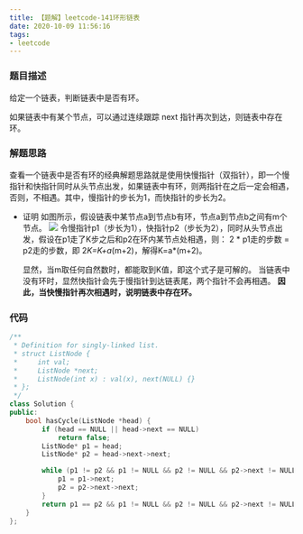 ```yaml
---
title: 【题解】leetcode-141环形链表
date: 2020-10-09 11:56:16
tags:
- leetcode
---
```

### 题目描述
给定一个链表，判断链表中是否有环。

如果链表中有某个节点，可以通过连续跟踪 next 指针再次到达，则链表中存在环。

### 解题思路
查看一个链表中是否有环的经典解题思路就是使用快慢指针（双指针），即一个慢指针和快指针同时从头节点出发，如果链表中有环，则两指针在之后一定会相遇，否则，不相遇。其中，慢指针的步长为1，而快指针的步长为2。

- 证明
如图所示，假设链表中某节点a到节点b有环，节点a到节点b之间有m个节点。
![](https://s1.ax1x.com/2020/10/09/0DZm6K.png)
令慢指针p1（步长为1），快指针p2（步长为2），同时从头节点出发，假设在p1走了K步之后和p2在环内某节点处相遇，则：
2 * p1走的步数 = p2走的步数，即 2*K=K+a*(m+2)，解得K=a*(m+2)。

    显然，当m取任何自然数时，都能取到K值，即这个式子是可解的。
当链表中没有环时，显然快指针会先于慢指针到达链表尾，两个指针不会再相遇。
**因此，当快慢指针再次相遇时，说明链表中存在环。**

### 代码

```cpp
/**
 * Definition for singly-linked list.
 * struct ListNode {
 *     int val;
 *     ListNode *next;
 *     ListNode(int x) : val(x), next(NULL) {}
 * };
 */
class Solution {
public:
    bool hasCycle(ListNode *head) {
        if (head == NULL || head->next == NULL)
            return false;
        ListNode* p1 = head;
        ListNode* p2 = head->next->next;

        while (p1 != p2 && p1 != NULL && p2 != NULL && p2->next != NULL){
            p1 = p1->next;
            p2 = p2->next->next;
        }
        return p1 == p2 && p1 != NULL && p2 != NULL && p2->next != NULL;
    }
};
```